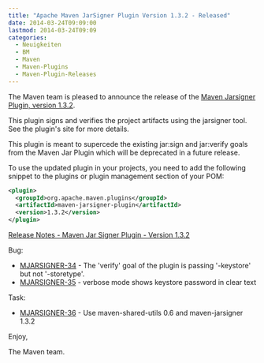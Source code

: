 ```yaml
---
title: "Apache Maven JarSigner Plugin Version 1.3.2 - Released"
date: 2014-03-24T09:09:00
lastmod: 2014-03-24T09:09
categories:
  - Neuigkeiten
  - BM
  - Maven
  - Maven-Plugins
  - Maven-Plugin-Releases
---
```

The Maven team is pleased to announce the release of the 
[Maven Jarsigner Plugin, version 1.3.2](http://maven.apache.org/plugins/maven-jarsigner-plugin/).

This plugin signs and verifies the project artifacts using the jarsigner
tool. See the plugin's site for more details.

This plugin is meant to supercede the existing jar:sign and
jar:verify goals from the Maven Jar Plugin which will be deprecated
in a future release.

To use the updated plugin in your projects, you need to add the 
following snippet to the plugins or plugin management section of your POM:


```xml
<plugin>
  <groupId>org.apache.maven.plugins</groupId>
  <artifactId>maven-jarsigner-plugin</artifactId>
  <version>1.3.2</version>
</plugin>
``` 

<!-- more -->

[Release Notes - Maven Jar Signer Plugin - Version 1.3.2](http://jira.codehaus.org/secure/ReleaseNote.jspa?projectId=11990&version=19865)

Bug:

 * [MJARSIGNER-34](https://issues.apache.org/jira/browse/MJARSIGNER-34) - The 'verify' goal of the plugin is passing '-keystore' but not '-storetype'.
 * [MJARSIGNER-35](https://issues.apache.org/jira/browse/MJARSIGNER-35) - verbose mode shows keystore password in clear text

Task:

 * [MJARSIGNER-36](https://issues.apache.org/jira/browse/MJARSIGNER-36) - Use maven-shared-utils 0.6 and maven-jarsigner 1.3.2

Enjoy,

The Maven team.
